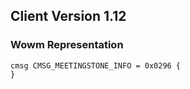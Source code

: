 ## Client Version 1.12

### Wowm Representation
```rust,ignore
cmsg CMSG_MEETINGSTONE_INFO = 0x0296 {
}

```
